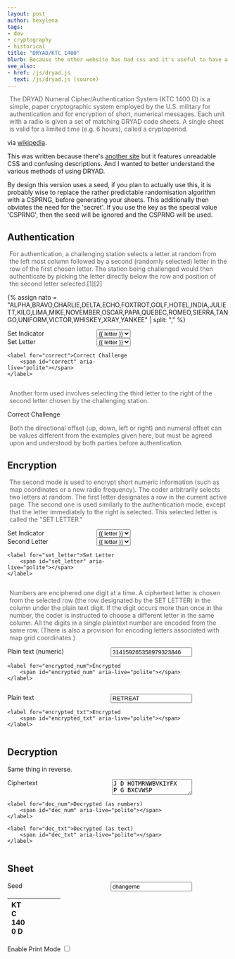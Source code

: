 ```yaml
---
layout: post
author: hexylena
tags:
- dev
- cryptography
- historical
title: "DRYAD/KTC 1400"
blurb: Because the other website has bad css and it's useful to have a nice one.
see_also:
- href: /js/dryad.js
  text: /js/dryad.js (source)
---
```


> The DRYAD Numeral Cipher/Authentication System (KTC 1400 D) is a simple, paper cryptographic system employed by the U.S. military for authentication and for encryption of short, numerical messages. Each unit with a radio is given a set of matching DRYAD code sheets. A single sheet is valid for a limited time (e.g. 6 hours), called a cryptoperiod.

via [wikipedia](https://en.wikipedia.org/wiki/DRYAD).

This was written because there's [another site](https://goto.pachanka.org/crypto/dryad-pad/) but it features unreadable CSS and confusing descriptions. And I wanted to better understand the various methods of using DRYAD.

By design this version uses a seed, if you plan to actually use this, it is probably wise to replace the rather predictable randomisation algorithm with a CSPRNG, before generating your sheets. This additionally then obviates the need for the 'secret'. If you use the key as the special value 'CSPRNG', then the seed will be ignored and the CSPRNG will be used.

## Authentication

> For authentication, a challenging station selects a letter at random from the left most column followed by a second (randomly selected) letter in the row of the first chosen letter. The station being challenged would then authenticate by picking the letter directly below the row and position of the second letter selected.[1][2]

{% assign nato = "ALPHA,BRAVO,CHARLIE,DELTA,ECHO,FOXTROT,GOLF,HOTEL,INDIA,JULIETT,KILO,LIMA,MIKE,NOVEMBER,OSCAR,PAPA,QUEBEC,ROMEO,SIERRA,TANGO,UNIFORM,VICTOR,WHISKEY,XRAY,YANKEE" | split: "," %}

<form id="auth" onsubmit="return false; ">
    <label for="first">Set Indicator
        <select name="first" id="first">
            {% for letter in nato %}<option>{{ letter }}</option>{% endfor %}
        </select>
    </label>
    <label for="second">Set Letter
        <select name="second" id="second">
            {% for letter in nato %}<option>{{ letter }}</option>{% endfor %}
        </select>
    </label>

    <label for="correct">Correct Challenge
        <span id="correct" aria-live="polite"></span>
    </label>
</form>

> Another form used involves selecting the third letter to the right of the second letter chosen by the challenging station.

<form id="auth2" onsubmit="return false; ">
    <label for="correct2">Correct Challenge
        <span id="correct2" aria-live="polite"></span>
    </label>
</form>

> Both the directional offset (up, down, left or right) and numeral offset can be values different from the examples given here, but must be agreed upon and understood by both parties before authentication.

## Encryption

> The second mode is used to encrypt short numeric information (such as map coordinates or a new radio frequency). The coder arbitrarily selects two letters at random. The first letter designates a row in the current active page. The second one is used similarly to the authentication mode, except that the letter immediately to the right is selected. This selected letter is called the "SET LETTER."

<form id="enc_prep" onsubmit="return false; ">
    <label for="enc_first">Set Indicator
        <select name="enc_first" id="enc_first">
            {% for letter in nato %}<option>{{ letter }}</option>{% endfor %}
        </select>
    </label>
    <label for="enc_second">Second Letter
        <select name="enc_second" id="enc_second">
            {% for letter in nato %}<option>{{ letter }}</option>{% endfor %}
        </select>
    </label>

    <label for="set_letter">Set Letter
        <span id="set_letter" aria-live="polite"></span>
    </label>
</form>


> Numbers are enciphered one digit at a time. A ciphertext letter is chosen from the selected row (the row designated by the SET LETTER) in the column under the plain text digit. If the digit occurs more than once in the number, the coder is instructed to choose a different letter in the same column. All the digits in a single plaintext number are encoded from the same row. (There is also a provision for encoding letters associated with map grid coordinates.) 

<form id="enc_num" onsubmit="return false; " style="width: 30em">
    <label for="enc_num_plain">Plain text (numeric)
        <input type="text" id="plaintext_num" value="314159265358979323846" />
    </label>

    <label for="encrypted_num">Encrypted
        <span id="encrypted_num" aria-live="polite"></span>
    </label>
</form>

<form id="enc_txt" onsubmit="return false; " style="width: 30em">
    <label for="enc_txt_plain">Plain text 
        <input type="text" id="plaintext_txt" value="RETREAT"/>
    </label>

    <label for="encrypted_txt">Encrypted
        <span id="encrypted_txt" aria-live="polite"></span>
    </label>
</form>

## Decryption

Same thing in reverse.

<form id="dec" onsubmit="return false; " style="width: 30em">
    <label for="ciphertext">Ciphertext 
        <textarea id="ciphertext">J D HOTMRNWBVKIYFX
P G BXCVWSP</textarea>
    </label>

    <label for="dec_num">Decrypted (as numbers)
        <span id="dec_num" aria-live="polite"></span>
    </label>

    <label for="dec_txt">Decrypted (as text)
        <span id="dec_txt" aria-live="polite"></span>
    </label>
</form>


## Sheet

<form id="opts" onsubmit="dryadForm(); return false;" style="width: 30em">
    <label for="seed">Seed
        <input type="text" name="seed" id="seed" value="changeme" />
    </label>
</form>

<table id="dryadsheet">
    <thead>
        <tr>
            <th colspan="12">
                <span style="text-align: left; width: 30%; display: inline-block">KTC 1400 D</span>
                <span style="text-align: center; width: 30%; display: inline-block" id="f_seed"></span>
                <span style="text-align: right; width: 30%; display: inline-block" id="f_key"></span>
            </th>
        </tr>
    </thead>
    <tbody></tbody>
</table>
<label for="printmode">Enable Print Mode
<input type="checkbox" id="printmode" value="printmode" onchange="printmode()"/>
</label>


<script src="/js/lib.js"></script>
<script src="/js/dryad.js"></script>

<script>
// initialize from URL params
let loc = new URLSearchParams(window.location.search);
if (loc.has("seed")) { document.getElementById("seed").value = loc.get("seed"); }


let table = document.getElementById("dryadsheet").querySelector("tbody");
let opts = formToOpts("#opts");
setHash();
let sheet = generateSheet();

function setHash(){
	if (opts.seed === "CSPRNG") { seed = "CSPRNG"; }
	else if (opts.seed === "") { seed = null; }
    else {
        randomSetSeed(hashCode(opts.seed.toUpperCase()));
    }
}

function dryadForm() {
    // fetch updated opts
    opts = formToOpts("#opts");
    setHash();
    // rebuild sheet
	sheet = generateSheet();
    buildTable(table, sheet)
    authenticate1();
    authenticate2();
    document.getElementById("f_seed").innerText = random().toString(36).slice(2);
    document.getElementById("f_key").innerText = opts.seed.toUpperCase() + (opts.seed === "CSPRNG" ? " (secure)" : "");
}

function authenticate1() {
    let opts = formToOpts("#auth");
    let first = opts.first;
    let second = opts.second;
    let correct = document.getElementById("correct");
    let cc = authenticate(sheet, first, second, 1, 0);
    correct.innerText = `${cc} ${toNato(cc)}`;
}

function authenticate2() {
    let opts = formToOpts("#auth");
    let first = opts.first;
    let second = opts.second;
    let correct = document.getElementById("correct2");
    let cc = authenticate(sheet, first, second, 0, 3);
    correct.innerText = `${cc} ${toNato(cc)}`;
}

function encrypt() {
    let opts = formToOpts("#enc_prep");
    let first = opts.enc_first;
    let second = opts.enc_second;

    // make this more stable and restart the seed.
    setHash()
    let plaintext_num = document.getElementById("plaintext_num").value;
    let [sl, enc_num] = encrypt_num(sheet, first, second, plaintext_num);
    document.getElementById("set_letter").innerText = sl;
    document.getElementById("encrypted_num").innerHTML = enc_num;

    let plaintext_txt = document.getElementById("plaintext_txt").value.toUpperCase();
    [sl, enc_txt] = encrypt_text(sheet, first, second, plaintext_txt);
    document.getElementById("encrypted_txt").innerHTML = enc_txt;
}

function decrypt() {
    let ct = document.getElementById("ciphertext").value.trim().toUpperCase().split('\n');
    let as_txt = document.getElementById("dec_txt"),
        as_num = document.getElementById("dec_num");

    as_txt.innerText = decryptText(sheet, ct);
    as_num.innerText = decryptNumeric(sheet, ct);

}


function printmode() {
    if (document.getElementById("printmode").checked) {
        document.getElementsByTagName("body")[0].classList.add("printmode");
    } else {
        document.getElementsByTagName("body")[0].classList.remove("printmode");
    }
}

// one-off
document.getElementById("first").addEventListener("change", () => {authenticate1(); authenticate2();});
document.getElementById("second").addEventListener("change", () => {authenticate1(); authenticate2();});
document.getElementById("plaintext_num").addEventListener("keyup", () => {encrypt();});
document.getElementById("plaintext_txt").addEventListener("keyup", () => {encrypt();});
document.getElementById("first").value = nato.slice(0, 25).random();
document.getElementById("second").value = nato.random();
document.getElementById("enc_first").value = nato.slice(0, 25).random();
document.getElementById("enc_second").value = nato.random();

document.getElementById("enc_first").addEventListener("change", encrypt);
document.getElementById("enc_second").addEventListener("change", encrypt);
document.getElementById("seed").addEventListener("keyup", dryadForm);
document.getElementById("ciphertext").addEventListener("keyup", decrypt);
dryadForm();


encrypt();
decrypt();


</script>

<style>
.header, .header2 {
font-weight: bold;
}
.header { border-top: 1px solid var(--link-color);}

#dryadsheet {
    margin: 1em 0;
    border:1px solid var(--link-color);
}
form {
    display: flex;
    flex-direction: column;
    width: 20em;
    label {
        display: flex;
        flex-direction: row;
        justify-content: space-between;
    }
}
blockquote {
    padding: 0 0.3rem;
    border-inline-start: 0.5rem solid var(--link-color);
    margin: 1em 0;
}

@media print {
    body.printmode{
        hr, p, nav, footer, form, blockquote { display: none; }
        main {
            section {
                *:not(article) { display: none; }
                table:not(.Nm),tr,th,td,thead,tbody,tfoot { display: revert; }
            }
        }
    }
}
</style>
